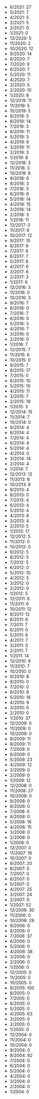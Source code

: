 *  6/2021: 27
*  5/2021: 7
*  4/2021: 5
*  3/2021: 5
*  2/2021: 0
*  1/2021: 0
*  12/2020: 5
*  11/2020: 2
*  10/2020: 12
*  9/2020: 14
*  8/2020: 7
*  7/2020: 9
*  6/2020: 7
*  5/2020: 11
*  4/2020: 7
*  3/2020: 5
*  2/2020: 10
*  1/2020: 8
*  12/2019: 11
*  11/2019: 5
*  10/2019: 5
*  9/2019: 5
*  8/2019: 14
*  7/2019: 3
*  6/2019: 11
*  5/2019: 3
*  4/2019: 6
*  3/2019: 11
*  2/2019: 3
*  1/2019: 8
*  12/2018: 3
*  11/2018: 3
*  10/2018: 8
*  9/2018: 6
*  8/2018: 3
*  7/2018: 3
*  6/2018: 6
*  5/2018: 14
*  4/2018: 15
*  3/2018: 14
*  2/2018: 3
*  1/2018: 11
*  12/2017: 0
*  11/2017: 6
*  10/2017: 12
*  9/2017: 10
*  8/2017: 6
*  7/2017: 6
*  6/2017: 7
*  5/2017: 6
*  4/2017: 6
*  3/2017: 6
*  2/2017: 3
*  1/2017: 6
*  12/2016: 3
*  11/2016: 0
*  10/2016: 3
*  9/2016: 7
*  8/2016: 0
*  7/2016: 7
*  6/2016: 0
*  5/2016: 3
*  4/2016: 7
*  3/2016: 0
*  2/2016: 0
*  1/2016: 7
*  12/2015: 7
*  11/2015: 6
*  10/2015: 0
*  9/2015: 7
*  8/2015: 17
*  7/2015: 0
*  6/2015: 10
*  5/2015: 10
*  4/2015: 11
*  3/2015: 7
*  2/2015: 19
*  1/2015: 3
*  12/2014: 15
*  11/2014: 7
*  10/2014: 0
*  9/2014: 4
*  8/2014: 4
*  7/2014: 4
*  6/2014: 4
*  5/2014: 4
*  4/2014: 0
*  3/2014: 14
*  2/2014: 4
*  1/2014: 7
*  12/2013: 12
*  11/2013: 8
*  10/2013: 8
*  9/2013: 4
*  8/2013: 0
*  7/2013: 4
*  6/2013: 4
*  5/2013: 4
*  4/2013: 8
*  3/2013: 4
*  2/2013: 5
*  1/2013: 17
*  12/2012: 5
*  11/2012: 0
*  10/2012: 0
*  9/2012: 5
*  8/2012: 5
*  7/2012: 5
*  6/2012: 0
*  5/2012: 10
*  4/2012: 5
*  3/2012: 0
*  2/2012: 0
*  1/2012: 5
*  12/2011: 6
*  11/2011: 6
*  10/2011: 12
*  9/2011: 12
*  8/2011: 6
*  7/2011: 7
*  6/2011: 0
*  5/2011: 6
*  4/2011: 7
*  3/2011: 0
*  2/2011: 7
*  1/2011: 14
*  12/2010: 8
*  11/2010: 7
*  10/2010: 0
*  9/2010: 8
*  8/2010: 0
*  7/2010: 0
*  6/2010: 9
*  5/2010: 18
*  4/2010: 9
*  3/2010: 0
*  2/2010: 0
*  1/2010: 37
*  12/2009: 0
*  11/2009: 0
*  10/2009: 0
*  9/2009: 11
*  8/2009: 11
*  7/2009: 0
*  6/2009: 0
*  5/2009: 23
*  4/2009: 12
*  3/2009: 0
*  2/2009: 0
*  1/2009: 12
*  12/2008: 0
*  11/2008: 27
*  10/2008: 0
*  9/2008: 0
*  8/2008: 0
*  7/2008: 0
*  6/2008: 0
*  5/2008: 16
*  4/2008: 15
*  3/2008: 0
*  2/2008: 0
*  1/2008: 0
*  12/2007: 0
*  11/2007: 18
*  10/2007: 0
*  9/2007: 20
*  8/2007: 0
*  7/2007: 0
*  6/2007: 0
*  5/2007: 0
*  4/2007: 25
*  3/2007: 24
*  2/2007: 0
*  1/2007: 52
*  12/2006: 30
*  11/2006: 0
*  10/2006: 29
*  9/2006: 0
*  8/2006: 0
*  7/2006: 37
*  6/2006: 0
*  5/2006: 0
*  4/2006: 38
*  3/2006: 0
*  2/2006: 0
*  1/2006: 0
*  12/2005: 0
*  11/2005: 0
*  10/2005: 0
*  9/2005: 100
*  8/2005: 0
*  7/2005: 0
*  6/2005: 0
*  5/2005: 0
*  4/2005: 63
*  3/2005: 0
*  2/2005: 0
*  1/2005: 0
*  12/2004: 0
*  11/2004: 0
*  10/2004: 0
*  9/2004: 0
*  8/2004: 82
*  7/2004: 0
*  6/2004: 0
*  5/2004: 0
*  4/2004: 0
*  3/2004: 0
*  2/2004: 0
*  1/2004: 0